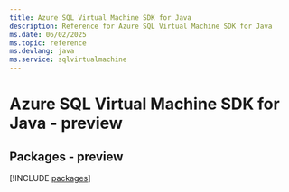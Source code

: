 ```yaml
---
title: Azure SQL Virtual Machine SDK for Java
description: Reference for Azure SQL Virtual Machine SDK for Java
ms.date: 06/02/2025
ms.topic: reference
ms.devlang: java
ms.service: sqlvirtualmachine
---
```

# Azure SQL Virtual Machine SDK for Java - preview
## Packages - preview
[!INCLUDE [packages](sql-virtual-machine-index.md)]